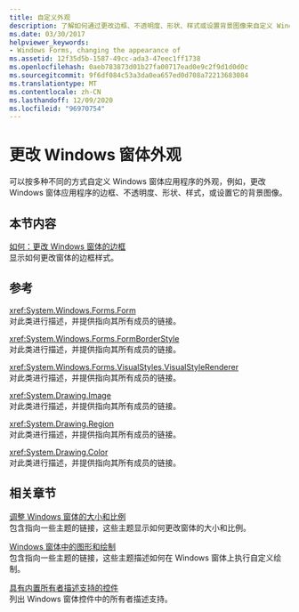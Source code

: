 ```yaml
---
title: 自定义外观
description: 了解如何通过更改边框、不透明度、形状、样式或设置背景图像来自定义 Windows 窗体应用程序的外观。
ms.date: 03/30/2017
helpviewer_keywords:
- Windows Forms, changing the appearance of
ms.assetid: 12f35d5b-1587-49cc-ada3-47eec1ff1738
ms.openlocfilehash: 0aeb783873d01b27fa00717ead0e9c2f9d1d0d0c
ms.sourcegitcommit: 9f6df084c53a3da0ea657ed0d708a72213683084
ms.translationtype: MT
ms.contentlocale: zh-CN
ms.lasthandoff: 12/09/2020
ms.locfileid: "96970754"
---
```

# <a name="changing-the-appearance-of-windows-forms"></a>更改 Windows 窗体外观
可以按多种不同的方式自定义 Windows 窗体应用程序的外观，例如，更改 Windows 窗体应用程序的边框、不透明度、形状、样式，或设置它的背景图像。  
  
## <a name="in-this-section"></a>本节内容  
 [如何：更改 Windows 窗体的边框](how-to-change-the-borders-of-windows-forms.md)  
 显示如何更改窗体的边框样式。  
  
## <a name="reference"></a>参考  
 <xref:System.Windows.Forms.Form>  
 对此类进行描述，并提供指向其所有成员的链接。  
  
 <xref:System.Windows.Forms.FormBorderStyle>  
 对此类进行描述，并提供指向其所有成员的链接。  
  
 <xref:System.Windows.Forms.VisualStyles.VisualStyleRenderer>  
 对此类进行描述，并提供指向其所有成员的链接。  
  
 <xref:System.Drawing.Image>  
 对此类进行描述，并提供指向其所有成员的链接。  
  
 <xref:System.Drawing.Region>  
 对此类进行描述，并提供指向其所有成员的链接。  
  
 <xref:System.Drawing.Color>  
 对此类进行描述，并提供指向其所有成员的链接。  
  
## <a name="related-sections"></a>相关章节  
 [调整 Windows 窗体的大小和比例](adjusting-the-size-and-scale-of-windows-forms.md)  
 包含指向一些主题的链接，这些主题显示如何更改窗体的大小和比例。  
  
 [Windows 窗体中的图形和绘制](./advanced/graphics-and-drawing-in-windows-forms.md)  
 包含指向一些主题的链接，这些主题描述如何在 Windows 窗体上执行自定义绘制。  
  
 [具有内置所有者描述支持的控件](./controls/controls-with-built-in-owner-drawing-support.md)  
 列出 Windows 窗体控件中的所有者描述支持。
